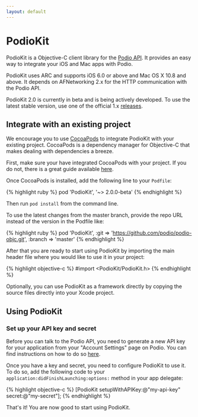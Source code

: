 ```yaml
---
layout: default
---
```

# PodioKit 

PodioKit is a Objective-C client library for the [Podio API](https://developers.podio.com/). It provides an easy way to integrate your iOS and Mac apps with Podio.

PodioKit uses ARC and supports iOS 6.0 or above and Mac OS X 10.8 and above. It depends on AFNetworking 2.x for the HTTP communication with the Podio API.

PodioKit 2.0 is currently in beta and is being actively developed. To use the latest stable version, use one of the official 1.x [releases](https://github.com/podio/podio-objc/releases).

## Integrate with an existing project

We encourage you to use [CocoaPods](http://cocoapods.org/) to integrate PodioKit with your existing project. CocoaPods is a dependency manager for Objective-C that makes dealing with dependencies a breeze.

First, make sure your have integrated CocoaPods with your project. If you do not, there is a great guide available [here](http://guides.cocoapods.org/using/getting-started.html).

Once CocoaPods is installed, add the following line to your `Podfile`:

{% highlight ruby %}
pod 'PodioKit', '~> 2.0.0-beta'
{% endhighlight %}
	
Then run `pod install` from the command line.

To use the latest changes from the master branch, provide the repo URL instead of the version in the Podfile like:

{% highlight ruby %}
pod 'PodioKit', :git => 'https://github.com/podio/podio-objc.git', :branch => 'master'
{% endhighlight %}

After that you are ready to start using PodioKit by importing the main header file where you would like to use it in your project:

{% highlight objective-c %}
#import <PodioKit/PodioKit.h>
{% endhighlight %}

Optionally, you can use PodioKit as a framework directly by copying the source files directly into your Xcode project.

## Using PodioKit

### Set up your API key and secret

Before you can talk to the Podio API, you need to generate a new API key for your application from your "Account Settings" page on Podio. You can find instructions on how to do so [here](https://developers.podio.com/api-key).

Once you have a key and secret, you need to configure PodioKit to use it. To do so, add the following code to your `application:didFinishLaunching:options:` method in your app delegate:

{% highlight objective-c %}
[PodioKit setupWithAPIKey:@"my-api-key" secret:@"my-secret"];
{% endhighlight %}
	
That's it! You are now good to start using PodioKit.